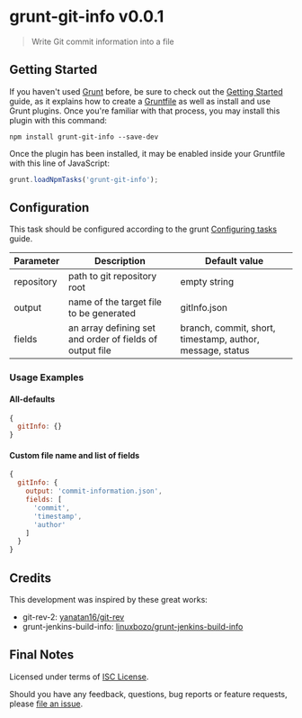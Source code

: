 # grunt-git-info v0.0.1

> Write Git commit information into a file


## Getting Started

If you haven't used [Grunt](http://gruntjs.com/) before, be sure to check out the [Getting Started](http://gruntjs.com/getting-started) guide, as it explains how to create a [Gruntfile](http://gruntjs.com/sample-gruntfile) as well as install and use Grunt plugins. Once you're familiar with that process, you may install this plugin with this command:

```shell
npm install grunt-git-info --save-dev
```

Once the plugin has been installed, it may be enabled inside your Gruntfile with this line of JavaScript:

```js
grunt.loadNpmTasks('grunt-git-info');
```


## Configuration

This task should be configured according to the grunt [Configuring tasks](http://gruntjs.com/configuring-tasks) guide.

| Parameter  | Description                                              | Default value                                             |
|------------|----------------------------------------------------------|-----------------------------------------------------------|
| repository | path to git repository root                              | empty string                                              |
| output     | name of the target file to be generated                  | gitInfo.json                                              |
| fields     | an array defining set and order of fields of output file | branch, commit, short, timestamp, author, message, status |


### Usage Examples

#### All-defaults

```js
{
  gitInfo: {}
}
```

#### Custom file name and list of fields

```js
{
  gitInfo: {
    output: 'commit-information.json',
    fields: [
      'commit',
      'timestamp',
      'author'
    ]
  }
}
```

## Credits

This development was inspired by these great works:

* git-rev-2: [yanatan16/git-rev](https://github.com/yanatan16/git-rev)
* grunt-jenkins-build-info: [linuxbozo/grunt-jenkins-build-info](https://github.com/linuxbozo/grunt-jenkins-build-info)

## Final Notes

Licensed under terms of [ISC License](LICENSE).

Should you have any feedback, questions, bug reports or feature requests, please [file an issue](https://github.com/yaruson/grunt-git-info/issues).
